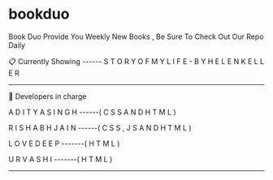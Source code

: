 # bookduo
Book Duo Provide You Weekly New Books , Be Sure To Check Out Our Repo Daily


📋 Currently Showing
------ S T O R Y   O F   M Y   L I F E  - B Y   H E L E N   K E L L E R
    
    
----------------------------------------------------------------------------------------------    
    
🧶 Developers in charge



A D I T Y A   S I N G H
------( C S S  A N D   H T M L )
    
R I S H A B H  J A I N
------( C S S  ,  J S  A N D   H T M L )
     
L O V E D E E P 
-------( H T M L )
    
U R V A S H I
-------( H T M L )
    
    
    
------------------------------------------------------------------------------------------------
